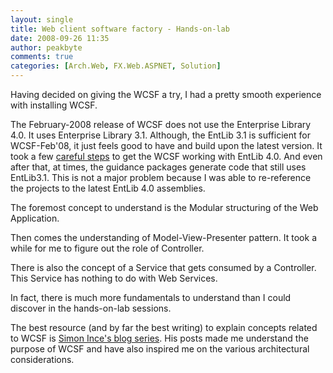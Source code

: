 ```yaml
---
layout: single
title: Web client software factory - Hands-on-lab
date: 2008-09-26 11:35
author: peakbyte
comments: true
categories: [Arch.Web, FX.Web.ASPNET, Solution]
---
```

<p>Having decided on giving the WCSF a try, I had a pretty smooth experience with installing WCSF. </p> <p>The February-2008 release of WCSF does not use the Enterprise Library 4.0. It uses Enterprise Library 3.1. Although, the EntLib 3.1 is sufficient for WCSF-Feb'08, it just feels good to have and build upon the latest version. It took a few <a href="http://www.codeplex.com/websf/Wiki/View.aspx?title=HowTo WCSF EntLib4&amp;referringTitle=Others" target="_blank">careful steps</a> to get the WCSF working with EntLib 4.0. And even after that, at times, the guidance packages generate code that still uses EntLib3.1. This is not a major problem because I was able to re-reference the projects to the latest EntLib 4.0 assemblies.</p> <p>The foremost concept to understand is the Modular structuring of the Web Application. </p> <p>Then comes the understanding of Model-View-Presenter pattern. It took a while for me to figure out the role of Controller. </p> <p>There is also the concept of a Service that gets consumed by a Controller. This Service has nothing to do with Web Services.</p> <p>In fact, there is much more fundamentals to understand than I could discover in the hands-on-lab sessions.</p> <p>The best resource (and by far the best writing) to explain concepts related to WCSF is <a href="http://shrinkster.com/12ig" target="_blank">Simon Ince's blog series</a>. His posts made me understand the purpose of WCSF and have also inspired me on the various architectural considerations.&nbsp; </p>
